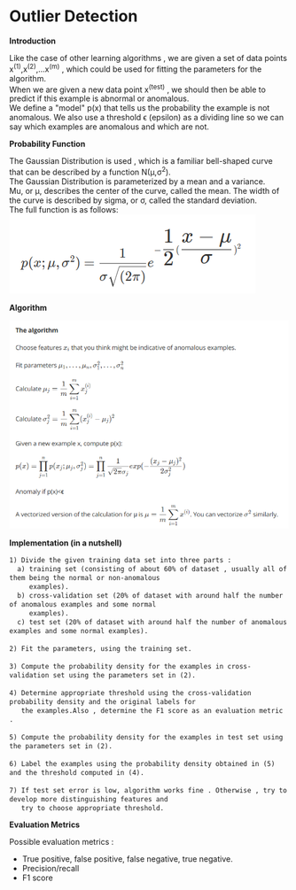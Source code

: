 # Outlier Detection
  
**Introduction**
  
Like the case of other learning algorithms , we are given a set of data points x<sup>(1)</sup>,x<sup>(2)</sup>,...x<sup>(m)</sup> , which could be used for fitting the parameters for the algorithm.  
When we are given a new data point x<sup>(test)</sup> , we should then be able to predict if this example is abnormal or anomalous.  
We define a "model" p(x) that tells us the probability the example is not anomalous. We also use a threshold ϵ (epsilon) as a dividing line so we can say which examples are anomalous and which are not.  
  
**Probability Function**
    
The Gaussian Distribution is used , which is a familiar bell-shaped curve that can be described by a function N(μ,σ<sup>2</sup>).  
The Gaussian Distribution is parameterized by a mean and a variance.  
Mu, or μ, describes the center of the curve, called the mean. The width of the curve is described by sigma, or σ, called the standard deviation.  
The full function is as follows:  
![gaussian](Gaussian.PNG)
  
**Algorithm**
  
![algorithm](Algorithm.PNG)

**Implementation (in a nutshell)** 
```
1) Divide the given training data set into three parts : 
  a) training set (consisting of about 60% of dataset , usually all of them being the normal or non-anomalous
     examples).
  b) cross-validation set (20% of dataset with around half the number of anomalous examples and some normal
     examples).
  c) test set (20% of dataset with around half the number of anomalous examples and some normal examples).
  
2) Fit the parameters, using the training set.

3) Compute the probability density for the examples in cross-validation set using the parameters set in (2).

4) Determine appropriate threshold using the cross-validation probability density and the original labels for
   the examples.Also , determine the F1 score as an evaluation metric .
   
5) Compute the probability density for the examples in test set using the parameters set in (2).

6) Label the examples using the probability density obtained in (5) and the threshold computed in (4).

7) If test set error is low, algorithm works fine . Otherwise , try to develop more distinguishing features and
   try to choose appropriate threshold.
```
  
**Evaluation Metrics**
  
Possible evaluation metrics :  
 * True positive, false positive, false negative, true negative.  
 * Precision/recall  
 * F1 score  
  
